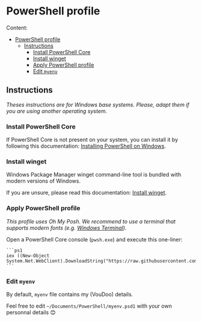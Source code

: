 # PowerShell profile

Content:

- [PowerShell profile](#powershell-profile)
  - [Instructions](#instructions)
    - [Install PowerShell Core](#install-powershell-core)
    - [Install winget](#install-winget)
    - [Apply PowerShell profile](#apply-powershell-profile)
    - [Edit `myenv`](#edit-myenv)

## Instructions

_Theses instructions are for Windows base systems._
_Please, adapt them if you are using another operating system._

### Install PowerShell Core

If PowerShell Core is not present on your system, you can install it by following this documentation:
[Installing PowerShell on Windows](https://docs.microsoft.com/en-us/powershell/scripting/install/installing-powershell-on-windows).

### Install winget

Windows Package Manager winget command-line tool is bundled with modern versions of Windows.

If you are unsure, please read this documentation:
[Install winget](https://docs.microsoft.com/en-us/windows/package-manager/winget/#install-winget).

### Apply PowerShell profile

_This profile uses Oh My Posh._
_We recommend to use a terminal that supports modern fonts (e.g. [Windows Terminal](https://github.com/microsoft/terminal))._

Open a PowerShell Core console (`pwsh.exe`) and execute this one-liner:

    ```ps1
    iex ((New-Object System.Net.WebClient).DownloadString("https://raw.githubusercontent.com/VouDoo/profiles/master/powershell/install.ps1"))
    ```

### Edit `myenv`

By default, `myenv` file contains my (VouDoo) details.

Feel free to edit `~/Documents/PowerShell/myenv.psd1` with your own personnal details 😊
